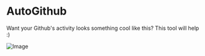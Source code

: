 AutoGithub
==========

Want your Github's activity looks something cool like this? This tool will help :)

![Image](https://raw.github.com/nguyenph88/AutoGithub/blob/master/demo.png)
